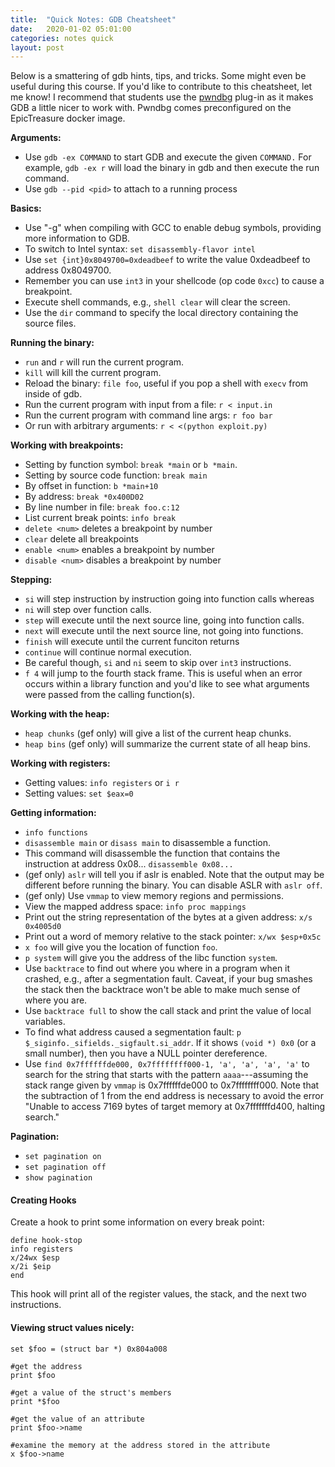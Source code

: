 ```yaml
---
title:  "Quick Notes: GDB Cheatsheet"
date:   2020-01-02 05:01:00
categories: notes quick
layout: post
---
```


Below is a smattering of gdb hints, tips, and tricks. Some might even be useful
during this course.  If you'd like to contribute to this cheatsheet, let me
know!  I recommend that students use the
[pwndbg](https://github.com/pwndbg/pwndbg) plug-in as it makes GDB a little
nicer to work with. Pwndbg comes preconfigured on the EpicTreasure docker
image. 

**Arguments:**
 - Use `gdb -ex COMMAND` to start GDB and execute the given `COMMAND.` For
   example, `gdb -ex r` will load the binary in gdb and then execute the run
command.
 - Use `gdb --pid <pid>` to attach to a running process



**Basics:**
 - Use "-g" when compiling with GCC to enable debug symbols, providing more
   information to GDB. 
 - To switch to Intel syntax: `set disassembly-flavor intel`
 - Use `set {int}0x8049700=0xdeadbeef` to write the value 0xdeadbeef to address 0x8049700.
 - Remember you can use `int3` in your shellcode (op code `0xcc`) to cause a breakpoint.
 - Execute shell commands, e.g., `shell clear` will clear the screen.
 - Use the `dir` command to specify the local directory containing the source
   files.


**Running the binary:**
 - `run` and `r`  will run the current program.
 - `kill` will kill the current program.
 - Reload the binary: `file foo`, useful if you pop a shell with `execv` from inside
of gdb.
 - Run the current program with input from a file: `r < input.in`
 - Run the current program with command line args: `r foo bar`
 - Or run with arbitrary arguments: `r < <(python exploit.py)`

**Working with breakpoints:**
 - Setting by function symbol: `break *main` or `b *main`.
 - Setting by source code function: `break main`
 - By offset in function: `b *main+10`
 - By address: `break *0x400D02`
 - By line number in file: `break foo.c:12`
 - List current break points: `info break`
 - `delete <num>` deletes a breakpoint by number
 - `clear` delete all breakpoints
 - `enable <num>` enables a breakpoint by number
 - `disable <num>` disables a breakpoint by number 

**Stepping:**
 - `si` will step instruction by instruction going into function calls whereas
 - `ni` will step over function calls.
 - `step` will execute until the next source line, going into function calls.
 - `next` will execute until the next source line, not going into functions.
 - `finish` will execute until the current funciton returns
 - `continue` will continue normal execution.
 - Be careful though, `si` and `ni` seem to skip over `int3` instructions.
 - `f 4` will jump to the fourth stack frame. This is useful when an error
   occurs within a library function and you'd like to see what arguments were
passed from the calling function(s). 

**Working with the heap:**
 - `heap chunks` (gef only) will give a list of the current heap chunks.
 - `heap bins` (gef only) will summarize the current state of all heap bins.

**Working with registers:**
 - Getting values: `info registers` or `i r`
 - Setting values: `set $eax=0`

**Getting information:**
 - `info functions`
 - `disassemble main` or `disass main` to disassemble a function.
 - This command will disassemble the function that contains the instruction at
   address 0x08... `disassemble 0x08...`
 - (gef only) `aslr` will tell you if aslr is enabled. Note that the output may be
   different before running the binary. You can disable ASLR with `aslr off`.
 - (gef only) Use `vmmap` to view memory regions and permissions. 
 - View the mapped address space: `info proc mappings`
 - Print out the string representation of the bytes at a given address: `x/s 0x4005d0` 
 - Print out a word of memory relative to the stack pointer: `x/wx $esp+0x5c` 
 - `x foo` will give you the location of function `foo`.
 - `p system` will give you the address of the libc function `system`.
 - Use `backtrace` to find out where you where in a program when it crashed, e.g.,
after a segmentation fault. Caveat, if your bug smashes the stack then the
backtrace won't be able to make much sense of where you are.
 - Use `backtrace full` to show the call stack and print the value of local
   variables. 
 - To find what address caused a segmentation fault: `p $_siginfo._sifields._sigfault.si_addr`. If it shows `(void *) 0x0` (or a small number), then you have a NULL pointer dereference.
 - Use `find 0x7ffffffde000, 0x7ffffffff000-1, 'a', 'a', 'a', 'a'` to search
   for the string that starts with the pattern `aaaa`---assuming the stack
range given by `vmmap` is 0x7ffffffde000 to 0x7ffffffff000. Note that the
subtraction of 1 from the end address is necessary to avoid the error "Unable
to access 7169 bytes of target memory at 0x7fffffffd400, halting search."

**Pagination:**
 - `set pagination on`
 - `set pagination off`
 - `show pagination`



#### Creating Hooks 

Create a hook to print some information on every break point:

```
define hook-stop
info registers
x/24wx $esp
x/2i $eip
end
```
This hook will print all of the register values, the stack, and the next two
instructions.


#### Viewing struct values nicely:

```
set $foo = (struct bar *) 0x804a008

#get the address
print $foo

#get a value of the struct's members
print *$foo

#get the value of an attribute
print $foo->name

#examine the memory at the address stored in the attribute
x $foo->name
```



